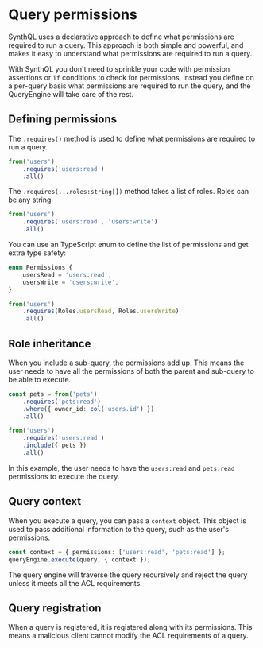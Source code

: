 # Query permissions

SynthQL uses a declarative approach to define what permissions are required to run a query. This approach is both simple and powerful, and makes it easy to understand what permissions are required to run a query.

With SynthQL you don't need to sprinkle your code with permission assertions or `if` conditions to check for permissions, instead you define on a per-query basis what permissions are required to run the query, and the QueryEngine will take care of the rest.

## Defining permissions

The `.requires()` method is used to define what permissions are required to run a query.

```ts
from('users')
    .requires('users:read')
    .all()
```

The `.requires(...roles:string[])` method takes a list of roles. Roles can be any string.

```ts
from('users')
    .requires('users:read', 'users:write')
    .all()
```

You can use an TypeScript enum to define the list of permissions and get extra type safety:

```ts
enum Permissions {
    usersRead = 'users:read',
    usersWrite = 'users:write',
}

from('users')
    .requires(Roles.usersRead, Roles.usersWrite)
    .all()
```

## Role inheritance

When you include a sub-query, the permissions add up. This means the user needs to have all the permissions of both the parent and sub-query to be able to execute.

```ts
const pets = from('pets')
    .requires('pets:read')
    .where({ owner_id: col('users.id') })
    .all()

from('users')
    .requires('users:read')
    .include({ pets })
    .all()
```

In this example, the user needs to have the `users:read` and `pets:read` permissions to execute the query.

## Query context

When you execute a query, you can pass a `context` object. This object is used to pass additional information to the query, such as the user's permissions.

```ts
const context = { permissions: ['users:read', 'pets:read'] };
queryEngine.execute(query, { context });
```

The query engine will traverse the query recursively and reject the query unless it meets all the ACL requirements.

## Query registration

When a query is registered, it is registered along with its permissions. This means a malicious client cannot modify the ACL requirements of a query.